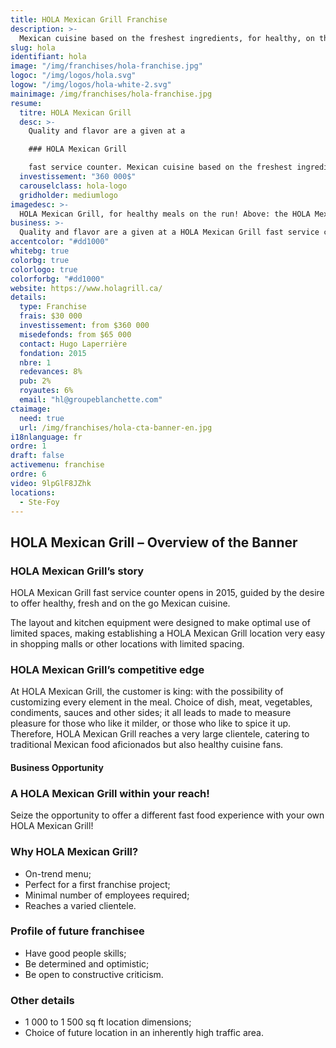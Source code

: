 ```yaml
---
title: HOLA Mexican Grill Franchise
description: >-
  Mexican cuisine based on the freshest ingredients, for healthy, on the go meals.
slug: hola
identifiant: hola
image: "/img/franchises/hola-franchise.jpg"
logoc: "/img/logos/hola.svg"
logow: "/img/logos/hola-white-2.svg"
mainimage: /img/franchises/hola-franchise.jpg
resume:
  titre: HOLA Mexican Grill 
  desc: >-
    Quality and flavor are a given at a 

    ### HOLA Mexican Grill 

    fast service counter. Mexican cuisine based on the freshest ingredients, for healthy, on the go meals. The possibilities and combinations are unlimited for the creation of a made-to-measure meal, tailored to the customer’s tastes; be it on location, for take-out or delivery.    
  investissement: "360 000$"
  carouselclass: hola-logo
  gridholder: mediumlogo
imagedesc: >-
  HOLA Mexican Grill, for healthy meals on the run! Above: the HOLA Mexican Grill counter located at La Pyramide in Ste-Foy.
business: >-
  Quality and flavor are a given at a HOLA Mexican Grill fast service counter. Mexican cuisine based on the freshest ingredients, for healthy, on the go meals. The possibilities and combinations are unlimited for the creation of a made-to-measure meal, tailored to the customer’s tastes; be it on location, for take-out or delivery.  
accentcolor: "#dd1000"
whitebg: true
colorbg: true
colorlogo: true
colorforbg: "#dd1000"
website: https://www.holagrill.ca/
details:
  type: Franchise
  frais: $30 000
  investissement: from $360 000 
  misedefonds: from $65 000
  contact: Hugo Laperrière
  fondation: 2015
  nbre: 1
  redevances: 8%
  pub: 2%
  royautes: 6%
  email: "hl@groupeblanchette.com"
ctaimage: 
  need: true
  url: /img/franchises/hola-cta-banner-en.jpg
i18nlanguage: fr
ordre: 1
draft: false
activemenu: franchise
ordre: 6
video: 9lpGlF8JZhk
locations:
  - Ste-Foy
---
```

## HOLA Mexican Grill – Overview of the Banner

### HOLA Mexican Grill’s story

HOLA Mexican Grill fast service counter opens in 2015, guided by the desire to offer healthy, fresh and on the go Mexican cuisine.

The layout and kitchen equipment were designed to make optimal use of limited spaces, making establishing a HOLA Mexican Grill location very easy in shopping malls or other locations with limited spacing. 

### HOLA Mexican Grill’s competitive edge 

At HOLA Mexican Grill, the customer is king: with the possibility of customizing every element in the meal. Choice of dish, meat, vegetables, condiments, sauces and other sides; it all leads to made to measure pleasure for those who like it milder, or those who like to spice it up. Therefore, HOLA Mexican Grill reaches a very large clientele, catering to traditional Mexican food aficionados but also healthy cuisine fans. 

#### Business Opportunity 

### A HOLA Mexican Grill within your reach! 

Seize the opportunity to offer a different fast food experience with your own HOLA Mexican Grill! 

### Why HOLA Mexican Grill? 

- On-trend menu; 
- Perfect for a first franchise project; 
- Minimal number of employees required;
- Reaches a varied clientele.

### Profile of future franchisee 

- Have good people skills; 
- Be determined and optimistic; 
- Be open to constructive criticism. 
 
### Other details

- 1 000 to 1 500 sq ft location dimensions;
- Choice of future location in an inherently high traffic area.
